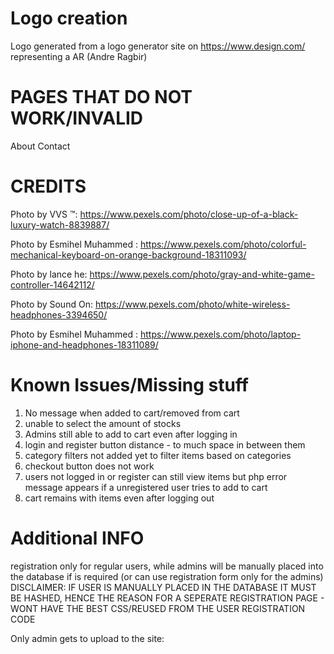
# Logo creation
Logo generated from a logo generator site on https://www.design.com/ representing a AR (Andre Ragbir)

# PAGES THAT DO NOT WORK/INVALID
About
Contact 


# CREDITS
Photo by VVS ™: https://www.pexels.com/photo/close-up-of-a-black-luxury-watch-8839887/

Photo by Esmihel  Muhammed : https://www.pexels.com/photo/colorful-mechanical-keyboard-on-orange-background-18311093/

Photo by lance he: https://www.pexels.com/photo/gray-and-white-game-controller-14642112/

Photo by Sound On: https://www.pexels.com/photo/white-wireless-headphones-3394650/

Photo by Esmihel  Muhammed : https://www.pexels.com/photo/laptop-iphone-and-headphones-18311089/


# Known Issues/Missing stuff
1. No message when added to cart/removed from cart
2. unable to select the amount of stocks
3. Admins still able to add to cart even after logging in
4. login and register button distance - to much space in between them
5. category filters not added yet to filter items based on categories
6. checkout button does not work
7. users not logged in or register can still view items but php error message appears if a unregistered user tries to add to cart
8. cart remains with items even after logging out

# Additional INFO
registration only for regular users, while admins will be manually placed into the database if is required (or can use registration form only for the admins) 
DISCLAIMER: IF USER IS MANUALLY PLACED IN THE DATABASE IT MUST BE HASHED, HENCE THE REASON FOR A SEPERATE REGISTRATION PAGE - WONT HAVE THE BEST CSS/REUSED FROM THE USER REGISTRATION CODE 



Only admin gets to upload to the site:



